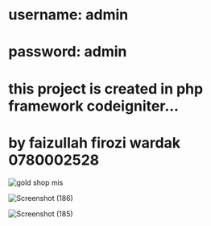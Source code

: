 # username: admin
# password: admin

# this project is created in php framework codeigniter...
# by faizullah firozi wardak 0780002528



![gold shop mis](https://user-images.githubusercontent.com/50979169/106516571-ddbed100-64f4-11eb-98e2-3d2038f0267e.jpg)

![Screenshot (186)](https://user-images.githubusercontent.com/50979169/106516891-5c1b7300-64f5-11eb-8e76-39e6ef4758b6.png)


![Screenshot (185)](https://user-images.githubusercontent.com/50979169/106516934-69d0f880-64f5-11eb-9c53-7f0180cdeede.png)
